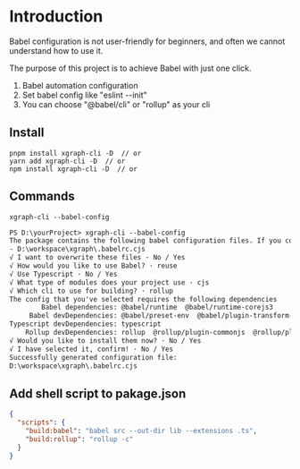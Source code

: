 # Introduction

Babel configuration is not user-friendly for beginners, and often we cannot understand how to use it.

The purpose of this project is to achieve Babel with just one click.

1. Babel automation configuration
2. Set babel config like "eslint --init"
3. You can choose "@babel/cli" or "rollup" as your cli

## Install

```shell
pnpm install xgraph-cli -D  // or
yarn add xgraph-cli -D  // or
npm install xgraph-cli -D  // or
```

## Commands

```shell
xgraph-cli --babel-config
```

```txt
PS D:\yourProject> xgraph-cli --babel-config
The package contains the following babel configuration files. If you continue, these files may be overwritten!
- D:\workspace\xgraph\.babelrc.cjs
√ I want to overwrite these files · No / Yes
√ How would you like to use Babel? · reuse
√ Use Typescript · No / Yes
√ What type of modules does your project use · cjs
√ Which cli to use for building? · rollup
The config that you've selected requires the following dependencies
        Babel dependencies: @babel/runtime  @babel/runtime-corejs3
     Babel devDependencies: @babel/preset-env  @babel/plugin-transform-runtime  @babel/preset-typescript
Typescript devDependencies: typescript
    Rollup devDependencies: rollup  @rollup/plugin-commonjs  @rollup/plugin-node-resolve  @rollup/plugin-babel  @rollup/plugin-typescript
√ Would you like to install them now? · No / Yes
√ I have selected it, confirm! · No / Yes
Successfully generated configuration file:
D:\workspace\xgraph\.babelrc.cjs
```

## Add shell script to pakage.json

```json
{
  "scripts": {
    "build:babel": "babel src --out-dir lib --extensions .ts",
    "build:rollup": "rollup -c"
  }
}
```
